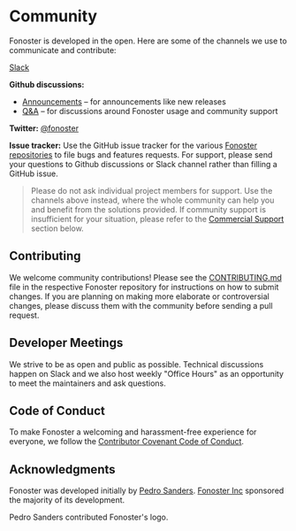 # Community

Fonoster is developed in the open. Here are some of the channels we use to communicate and contribute:

[Slack](https://form.typeform.com/to/CvQqk9)

**Github discussions:**

- [Announcements](https://github.com/fonoster/fonoster/discussions/categories/announcements) – for announcements like new releases
- [Q&A](https://github.com/fonoster/fonoster/discussions/categories/q-a) – for discussions around Fonoster usage and community support

**Twitter:** [@fonoster](https://twitter.com/fonoster)

**Issue tracker:** Use the GitHub issue tracker for the various [Fonoster repositories](https://github.com/fonoster/) to file bugs and features requests. For support, please send your questions to Github discussions or Slack channel rather than filling a GitHub issue.

>Please do not ask individual project members for support. Use the channels above instead, where the whole community can help you and benefit from the solutions provided. If community support is insufficient for your situation, please refer to the [Commercial Support](/docs/support) section below.

## Contributing

We welcome community contributions! Please see the [CONTRIBUTING.md](https://github.com/fonoster/fonoster/blob/main/CONTRIBUTING.md) file in the respective Fonoster repository for instructions on how to submit changes. If you are planning on making more elaborate or controversial changes, please discuss them with the community before sending a pull request.

## Developer Meetings

We strive to be as open and public as possible. Technical discussions happen on Slack and we also host weekly "Office Hours" as an opportunity to meet the maintainers and ask questions.

## Code of Conduct

To make Fonoster a welcoming and harassment-free experience for everyone, we follow the [Contributor Covenant Code of Conduct](https://github.com/fonoster/fonoster/blob/master/CODE_OF_CONDUCT.md).

## Acknowledgments

Fonoster was developed initially by [Pedro Sanders](https://github.com/psanders). [Fonoster Inc](https://fonoster.com) sponsored the majority of its development.

Pedro Sanders contributed Fonoster's logo.
